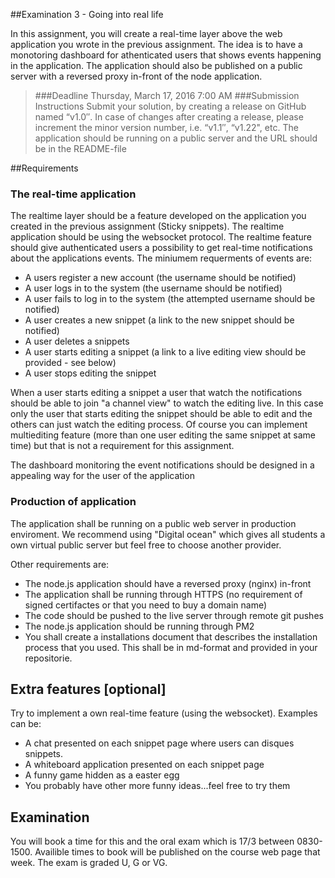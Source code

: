 
##Examination 3 - Going into real life

In this assignment, you will create a real-time layer above the web application you wrote in the previous assignment. The idea is to have a monotoring dashboard for athenticated users that shows events happening in the application. The application should also be published on a public server with a reversed proxy in-front of the node application.

>###Deadline
Thursday, March 17, 2016 7:00 AM 
###Submission Instructions
Submit your solution, by creating a release on GitHub named “v1.0″. In case of changes after creating a release, please increment the minor version number, i.e. “v1.1″, “v1.22", etc.
The application should be running on a public server and the URL should be in the README-file


##Requirements

### The real-time application
The realtime layer should be a feature developed on the application you created in the previous assignment (Sticky snippets). The realtime application should be using the websocket protocol. The realtime feature should give authenticated users a possibility to get real-time notifications about the applications events. The miniumem requerments of events are:

* A users register a new account (the username should be notified)
* A user logs in to the system (the username should be notified)
* A user fails to log in to the system (the attempted username should be notified)
* A user creates a new snippet (a link to the new snippet should be notified)
* A user deletes a snippets
* A user starts editing a snippet (a link to a live editing view should be provided - see below)
* A user stops editing the snippet

When a user starts editing a snippet a user that watch the notifications should be able to join "a channel view" to watch the editing live. In this case only the user that starts editing the snippet should be able to edit and the others can just watch the editing process. Of course you can implement multiediting feature (more than one user editing the same snippet at same time) but that is not a requirement for this assignment.

The dashboard monitoring the event notifications should be designed in a appealing way for the user of the application

### Production of application
The application shall be running on a public web server in production enviroment. We recommend using "Digital ocean" which gives all students a own virtual public server but feel free to choose another provider. 

Other requirements are:

* The node.js application should have a reversed proxy (nginx) in-front 
* The application shall be running through HTTPS (no requirement of signed certifactes or that you need to buy a domain name)
* The code should be pushed to the live server through remote git pushes
* The node.js application should be running through PM2 
* You shall create a installations document that describes the installation process that you used. This shall be in md-format and provided in your repositorie.


## Extra features [optional]
Try to implement a own real-time feature (using the websocket). Examples can be:

* A chat presented on each snippet page where users can disques snippets.
* A whiteboard application presented on each snippet page
* A funny game hidden as a easter egg
* You probably have other more funny ideas...feel free to try them

## Examination
You will book a time for this and the oral exam which is 17/3 between 0830-1500. Availible times to book will be published on the course web page that week. The exam is graded U, G or VG.
